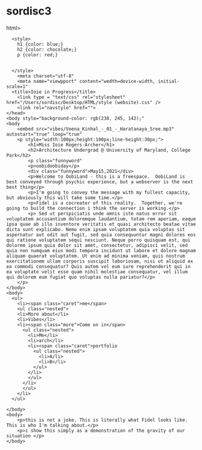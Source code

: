 # sordisc3
html>
    <head>
      
      <style>
        h1 {color: blue;}
        h2 {color: chocolate;}
        p {color: red;}


      </style>
        <meta charset="utf-8"
        <meta name="viewpport" content="wedth=device-width, initial-scale=1"
      <title>Ioie in Progress</title>
        <link type = "text/css" rel="stylesheet" href="/Users/sordisc/Desktop/HTML/style (website).css" />
        <link rel="navstyle" href="">
    </head>
    <body style="background-color: rgb(238, 245, 142);"
    <body
        <embed src="vibes/Veena_Kinhal_-_01_-_Haratanaya_Sree.mp3" autostart="true" loop="true" 
        <p style="width:100px;height:100px;line-height:30px;">
            <h1>Miss Ioie Rogers-Archer</h1>
            <h2>Architecture Undergrad @ University of Maryland, College Park</h2>
            <p class="funnyword"
            <p>oobidoobiday</p>
            <div class="funnyword">May15,2021</div>
            <p>Welcome to OobiLand - this is a freespace.  OobiLand is best conveyed through psychic experience, but a webserver is the next best thing</p>
            <p>I'm going to convey the message with my fullest capacity, but obviously this will take some time.</p>
            <p>Fidel is a cocreater of this reality.  Together, we're going to build the connection i think the server is working.</p>
            <p> Sed ut perspiciatis unde omnis iste natus error sit voluptatem accusantium doloremque laudantium, totam rem aperiam, eaque ipsa quae ab illo inventore veritatis et quasi architecto beatae vitae dicta sunt explicabo. Nemo enim ipsam voluptatem quia voluptas sit aspernatur aut odit aut fugit, sed quia consequuntur magni dolores eos qui ratione voluptatem sequi nesciunt. Neque porro quisquam est, qui dolorem ipsum quia dolor sit amet, consectetur, adipisci velit, sed quia non numquam eius modi tempora incidunt ut labore et dolore magnam aliquam quaerat voluptatem. Ut enim ad minima veniam, quis nostrum exercitationem ullam corporis suscipit laboriosam, nisi ut aliquid ex ea commodi consequatur? Quis autem vel eum iure reprehenderit qui in ea voluptate velit esse quam nihil molestiae consequatur, vel illum qui dolorem eum fugiat quo voluptas nulla pariatur?</p>
        </p>
    </body>
    <body>
      <ul>
        <li><span class="caret">me</span>
        <ul class="nested">
        <li>More about</li>
        <li>Vibes</li>
        <li><span class="more">Come on in</span>
          <ul class="nested">
            <li>Me</li> 
            <li>arch</li>
            <li><span class="caret">portfolio
              <ul class="nested">
                <li>A/li>
                <li>B</li>
              </ul>
            </li>
            </ul>
          </li>
          </ul>
        </li>
      </ul>
      
    </body>
    <body>
        <p>this is not a joke. This is literally what Fidel looks like. This is who I'm talking about.</p>
        <p>i show this simply as a demonstration of the gravity of our situation </p>
    </body>
